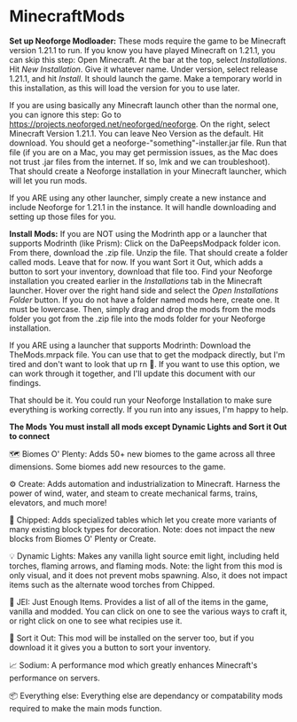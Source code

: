 # MinecraftMods

**Set up Neoforge Modloader:**
These mods require the game to be Minecraft version 1.21.1 to run.
If you know you have played Minecraft on 1.21.1, you can skip this step:
    Open Minecraft. At the bar at the top, select *Installations*. Hit *New Installation*. Give it whatever name. Under version, select release 1.21.1, and hit *Install*. It should launch the game. Make a temporary world in this installation, as this will load the version for you to use later.

If you are using basically any Minecraft launch other than the normal one, you can ignore this step:
    Go to https://projects.neoforged.net/neoforged/neoforge. On the right, select Minecraft Version 1.21.1. You can leave Neo Version as the default.
    Hit download. You should get a neoforge-"something"-installer.jar file. Run that file (if you are on a Mac, you may get permission issues, as the Mac does not trust .jar files from the internet. If so, lmk and we can troubleshoot). That should create a Neoforge installation in your Minecraft launcher, which will let you run mods.

If you ARE using any other launcher, simply create a new instance and include Neoforge for 1.21.1 in the instance. It will handle downloading and setting up those files for you.


**Install Mods:**
If you are NOT using the Modrinth app or a launcher that supports Modrinth (like Prism):
    Click on the DaPeepsModpack folder icon. From there, download the .zip file. Unzip the file. That should create a folder called mods. Leave that for now. If you want Sort it Out, which adds a button to sort your inventory, download that file too. Find your Neoforge installation you created earlier in the *Installations* tab in the Minecraft launcher. Hover over the right hand side and select the *Open Installations Folder* button. If you do not have a folder named mods here, create one. It must be lowercase. Then, simply drag and drop the mods from the mods folder you got from the .zip file into the mods folder for your Neoforge installation.

If you ARE using a launcher that supports Modrinth:
    Download the TheMods.mrpack file. You can use that to get the modpack directly, but I'm tired and don't want to look that up rn 🥱. If you want to use this option, we can work through it together, and I'll update this document with our findings.

That should be it. You could run your Neoforge Installation to make sure everything is working correctly. If you run into any issues, I'm happy to help.

**The Mods**
**You must install all mods except Dynamic Lights and Sort it Out to connect**

🗺️ Biomes O' Plenty: Adds 50+ new biomes to the game across all three dimensions. Some biomes add new resources to the game.

⚙️ Create: Adds automation and industrialization to Minecraft. Harness the power of wind, water, and steam to create mechanical farms, trains, elevators, and much more!

🧱 Chipped: Adds specialized tables which let you create more variants of many existing block types for decoration. Note: does not impact the new blocks from Biomes O' Plenty or Create.

💡 Dynamic Lights: Makes any vanilla light source emit light, including held torches, flaming arrows, and flaming mods. Note: the light from this mod is only visual, and it does not prevent mobs spawning. Also, it does not impact items such as the alternate wood torches from Chipped.

📗 JEI: Just Enough Items. Provides a list of all of the items in the game, vanilla and modded. You can click on one to see the various ways to craft it, or right click on one to see what recipies use it.

🔁 Sort it Out: This mod will be installed on the server too, but if you download it it gives you a button to sort your inventory.

📈 Sodium: A performance mod which greatly enhances Minecraft's performance on servers.

📦 Everything else: Everything else are dependancy or compatability mods required to make the main mods function.